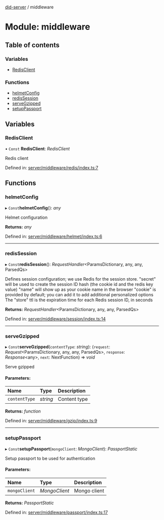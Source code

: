 [did-server](../README.md) / middleware

# Module: middleware

## Table of contents

### Variables

- [RedisClient](middleware.md#redisclient)

### Functions

- [helmetConfig](middleware.md#helmetconfig)
- [redisSession](middleware.md#redissession)
- [serveGzipped](middleware.md#servegzipped)
- [setupPassport](middleware.md#setuppassport)

## Variables

### RedisClient

• `Const` **RedisClient**: *RedisClient*

Redis client

Defined in: [server/middleware/redis/index.ts:7](https://github.com/Puzzlepart/did/blob/ca0344a0/server/middleware/redis/index.ts#L7)

## Functions

### helmetConfig

▸ `Const`**helmetConfig**(): *any*

Helmet configuration

**Returns:** *any*

Defined in: [server/middleware/helmet/index.ts:6](https://github.com/Puzzlepart/did/blob/ca0344a0/server/middleware/helmet/index.ts#L6)

___

### redisSession

▸ `Const`**redisSession**(): *RequestHandler*<ParamsDictionary, any, any, ParsedQs\>

Defines session configuration; we use Redis for the session store.
"secret" will be used to create the session ID hash (the cookie id and the redis key value)
"name" will show up as your cookie name in the browser
"cookie" is provided by default; you can add it to add additional personalized options
The "store" ttl is the expiration time for each Redis session ID, in seconds

**Returns:** *RequestHandler*<ParamsDictionary, any, any, ParsedQs\>

Defined in: [server/middleware/session/index.ts:14](https://github.com/Puzzlepart/did/blob/ca0344a0/server/middleware/session/index.ts#L14)

___

### serveGzipped

▸ `Const`**serveGzipped**(`contentType`: *string*): (`request`: *Request*<ParamsDictionary, any, any, ParsedQs\>, `response`: *Response*<any\>, `next`: NextFunction) => *void*

Serve gzipped

#### Parameters:

Name | Type | Description |
:------ | :------ | :------ |
`contentType` | *string* | Content type    |

**Returns:** *function*

Defined in: [server/middleware/gzip/index.ts:9](https://github.com/Puzzlepart/did/blob/ca0344a0/server/middleware/gzip/index.ts#L9)

___

### setupPassport

▸ `Const`**setupPassport**(`mongoClient`: *MongoClient*): *PassportStatic*

Setup passport to be used for authentication

#### Parameters:

Name | Type | Description |
:------ | :------ | :------ |
`mongoClient` | *MongoClient* | Mongo client    |

**Returns:** *PassportStatic*

Defined in: [server/middleware/passport/index.ts:17](https://github.com/Puzzlepart/did/blob/ca0344a0/server/middleware/passport/index.ts#L17)
